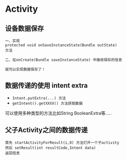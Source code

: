 # Activity 

## 设备数据保存
```
一、实现 
protected void onSaveInstanceState(Bundle outState)
方法

二、在onCreate(Bundle saveInstanceState) 中接收保存的信息

就可以实现数据保存了！

```
## 数据传递的使用 intent extra
* ``` Intent.putExtra(...) 方法 ```
* ``` getIntent().getXXXX() 方法获取数据 ```

可以使用多种类型的方法比如String BooleanExtra等.....

## 父子Activity之间的数据传递
``` 
首先 startActivityForResult(i,0) 方法打开一个子activity 
然后 setResult(int resultCode,Intent data)
返回信息
```


